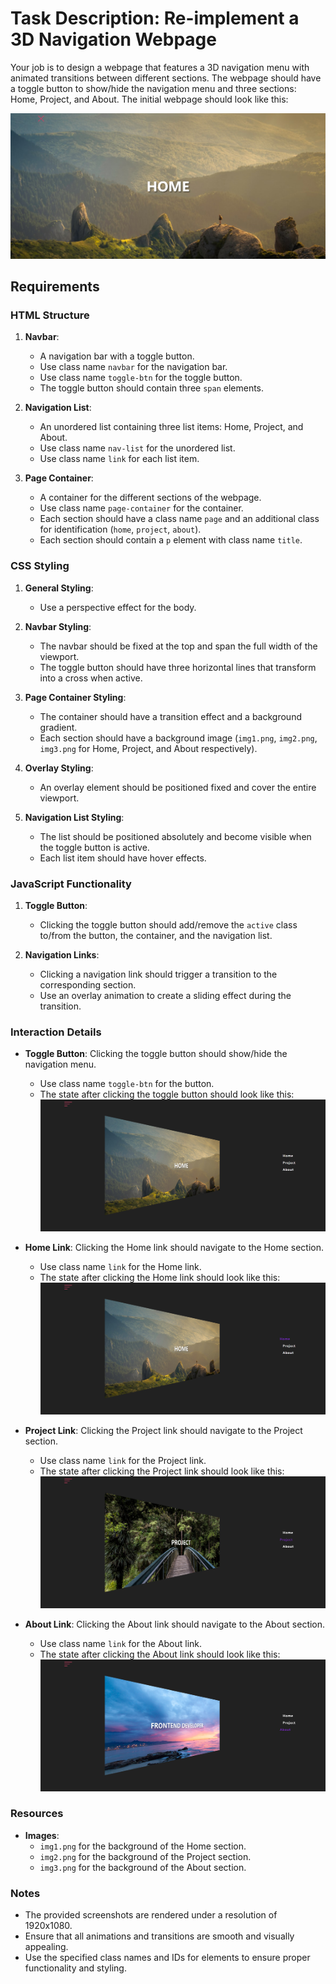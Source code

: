 
# Task Description: Re-implement a 3D Navigation Webpage

Your job is to design a webpage that features a 3D navigation menu with animated transitions between different sections. The webpage should have a toggle button to show/hide the navigation menu and three sections: Home, Project, and About. The initial webpage should look like this:

![initial webpage](./_images/origin.png)

## Requirements

### HTML Structure

1. **Navbar**: 
   - A navigation bar with a toggle button.
   - Use class name `navbar` for the navigation bar.
   - Use class name `toggle-btn` for the toggle button.
   - The toggle button should contain three `span` elements.

2. **Navigation List**:
   - An unordered list containing three list items: Home, Project, and About.
   - Use class name `nav-list` for the unordered list.
   - Use class name `link` for each list item.

3. **Page Container**:
   - A container for the different sections of the webpage.
   - Use class name `page-container` for the container.
   - Each section should have a class name `page` and an additional class for identification (`home`, `project`, `about`).
   - Each section should contain a `p` element with class name `title`.

### CSS Styling

1. **General Styling**:
   - Use a perspective effect for the body.

2. **Navbar Styling**:
   - The navbar should be fixed at the top and span the full width of the viewport.
   - The toggle button should have three horizontal lines that transform into a cross when active.

3. **Page Container Styling**:
   - The container should have a transition effect and a background gradient.
   - Each section should have a background image (`img1.png`, `img2.png`, `img3.png` for Home, Project, and About respectively).

4. **Overlay Styling**:
   - An overlay element should be positioned fixed and cover the entire viewport.

5. **Navigation List Styling**:
   - The list should be positioned absolutely and become visible when the toggle button is active.
   - Each list item should have hover effects.

### JavaScript Functionality

1. **Toggle Button**:
   - Clicking the toggle button should add/remove the `active` class to/from the button, the container, and the navigation list.

2. **Navigation Links**:
   - Clicking a navigation link should trigger a transition to the corresponding section.
   - Use an overlay animation to create a sliding effect during the transition.

### Interaction Details

- **Toggle Button**: Clicking the toggle button should show/hide the navigation menu.
  - Use class name `toggle-btn` for the button.
  - The state after clicking the toggle button should look like this:
    ![after toggle](./_images/after_toggle.png)

- **Home Link**: Clicking the Home link should navigate to the Home section.
  - Use class name `link` for the Home link.
  - The state after clicking the Home link should look like this:
    ![after home click](./_images/after_home_click.png)

- **Project Link**: Clicking the Project link should navigate to the Project section.
  - Use class name `link` for the Project link.
  - The state after clicking the Project link should look like this:
    ![after project click](./_images/after_project_click.png)

- **About Link**: Clicking the About link should navigate to the About section.
  - Use class name `link` for the About link.
  - The state after clicking the About link should look like this:
    ![after about click](./_images/after_about_click.png)


### Resources

- **Images**:
  - `img1.png` for the background of the Home section.
  - `img2.png` for the background of the Project section.
  - `img3.png` for the background of the About section.

### Notes

- The provided screenshots are rendered under a resolution of 1920x1080.
- Ensure that all animations and transitions are smooth and visually appealing.
- Use the specified class names and IDs for elements to ensure proper functionality and styling.

